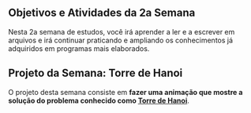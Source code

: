 ## Objetivos e Atividades da 2a Semana

Nesta 2a semana de estudos, você irá aprender a ler e a escrever em arquivos e irá continuar praticando e ampliando os conhecimentos já adquiridos em programas mais elaborados.


## Projeto da Semana: Torre de Hanoi

O projeto desta semana consiste em **fazer uma animação que mostre a solução do problema conhecido como [Torre de Hanoi](https://pt.wikipedia.org/wiki/Torre_de_Hanói)**.

